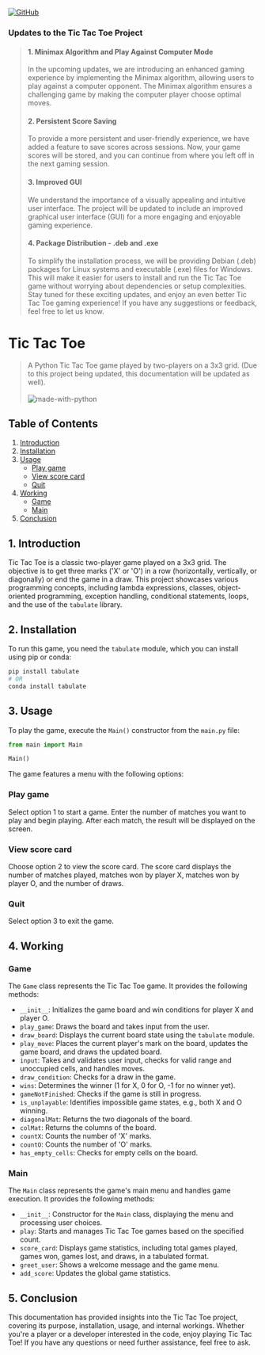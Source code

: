 <a href='https://github.com/vivekkdagar/Boggle-Word-Solver/blob/main/LICENSE' target="_blank"><img alt='GitHub' src='https://img.shields.io/badge/GNU_General Public License-100000?style=for-the-badge&logo=GitHub&logoColor=white&labelColor=black&color=black'/></a>

### Updates to the Tic Tac Toe Project
> #### 1. Minimax Algorithm and Play Against Computer Mode
>In the upcoming updates, we are introducing an enhanced gaming experience by implementing the Minimax algorithm, allowing users to play against a computer opponent. The Minimax algorithm ensures a challenging game by making the computer player choose optimal moves.
> #### 2. Persistent Score Saving
> To provide a more persistent and user-friendly experience, we have added a feature to save scores across sessions. Now, your game scores will be stored, and you can continue from where you left off in the next gaming session.
> #### 3. Improved GUI
> We understand the importance of a visually appealing and intuitive user interface. The project will be updated to include an improved graphical user interface (GUI) for a more engaging and enjoyable gaming experience.
> #### 4. Package Distribution - .deb and .exe
> To simplify the installation process, we will be providing Debian (.deb) packages for Linux systems and executable (.exe) files for Windows. This will make it easier for users to install and run the Tic Tac Toe game without worrying about dependencies or setup complexities.
> Stay tuned for these exciting updates, and enjoy an even better Tic Tac Toe gaming experience! If you have any suggestions or feedback, feel free to let us know.

# Tic Tac Toe
> A Python Tic Tac Toe game played by two-players on a 3x3 grid. (Due to this project being updated, this documentation will be updated as well). <br><br>
![made-with-python](https://img.shields.io/badge/Made%20with-Python-1f425f.svg)

## Table of Contents
1. [Introduction](#introduction)
2. [Installation](#installation)
3. [Usage](#usage)
   - [Play game](#play-game)
   - [View score card](#view-score-card)
   - [Quit](#quit)
4. [Working](#working)
   - [Game](#game)
   - [Main](#main)
5. [Conclusion](#conclusion)

## 1. Introduction<a name="introduction"></a>

Tic Tac Toe is a classic two-player game played on a 3x3 grid. The objective is to get three marks ('X' or 'O') in a row (horizontally, vertically, or diagonally) or end the game in a draw. This project showcases various programming concepts, including lambda expressions, classes, object-oriented programming, exception handling, conditional statements, loops, and the use of the `tabulate` library.

## 2. Installation<a name="installation"></a>

To run this game, you need the `tabulate` module, which you can install using pip or conda:

```bash
pip install tabulate
# OR
conda install tabulate
```

## 3. Usage<a name="usage"></a>

To play the game, execute the `Main()` constructor from the `main.py` file:

```python
from main import Main

Main()
```

The game features a menu with the following options:

### Play game<a name="play-game"></a>

Select option 1 to start a game. Enter the number of matches you want to play and begin playing. After each match, the result will be displayed on the screen.

### View score card<a name="view-score-card"></a>

Choose option 2 to view the score card. The score card displays the number of matches played, matches won by player X, matches won by player O, and the number of draws.

### Quit<a name="quit"></a>

Select option 3 to exit the game.

## 4. Working<a name="working"></a>

### Game<a name="game"></a>

The `Game` class represents the Tic Tac Toe game. It provides the following methods:

- `__init__`: Initializes the game board and win conditions for player X and player O.
- `play_game`: Draws the board and takes input from the user.
- `draw_board`: Displays the current board state using the `tabulate` module.
- `play_move`: Places the current player's mark on the board, updates the game board, and draws the updated board.
- `input`: Takes and validates user input, checks for valid range and unoccupied cells, and handles moves.
- `draw_condition`: Checks for a draw in the game.
- `wins`: Determines the winner (1 for X, 0 for O, -1 for no winner yet).
- `gameNotFinished`: Checks if the game is still in progress.
- `is_unplayable`: Identifies impossible game states, e.g., both X and O winning.
- `diagonalMat`: Returns the two diagonals of the board.
- `colMat`: Returns the columns of the board.
- `countX`: Counts the number of 'X' marks.
- `countO`: Counts the number of 'O' marks.
- `has_empty_cells`: Checks for empty cells on the board.

### Main<a name="main"></a>

The `Main` class represents the game's main menu and handles game execution. It provides the following methods:

- `__init__`: Constructor for the `Main` class, displaying the menu and processing user choices.
- `play`: Starts and manages Tic Tac Toe games based on the specified count.
- `score_card`: Displays game statistics, including total games played, games won, games lost, and draws, in a tabulated format.
- `greet_user`: Shows a welcome message and the game menu.
- `add_score`: Updates the global game statistics.

## 5. Conclusion<a name="conclusion"></a>

This documentation has provided insights into the Tic Tac Toe project, covering its purpose, installation, usage, and internal workings. Whether you're a player or a developer interested in the code, enjoy playing Tic Tac Toe! If you have any questions or need further assistance, feel free to ask.
